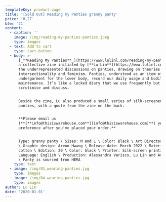 ```yaml
---
templateKey: product-page
title: '[Sold Out] Reading my Panties granny panty'
price: '8,27'
btw: '21'
content:
  - caption: ''
    image: /img/reading-my-panties-panties.jpeg
    type: images
  - text: Add to cart
    type: cart-button
  - body: >-
      [_**Reading My Panties**_](https://www.lulinl.com/reading-my-panties/) is
      a collective zine initiated by [**Lu Lin**](https://www.lulinl.com/) for
      the underrepresented discussions on panties, drawing on theories of
      intersectionality and feminism. Panties, understood as an item of women’s
      undergarment for the lower body, record our daily usage and bodily
      maintenance. It’s like a locked diary that we use frequently but barely
      scrutinise and discuss.


      Beside the zine, Lu also produced a small series of silk-screened granny
      panties, with a quote from the zine on the back.


      **Please email us
      (**[**info@thisiswarehouse.com**](info@thisiswarehouse.com)**) your size
      preference after you've placed your order.**


      Type: granny panty \ Sizes: M and L \ Color: Black \ Art Director: Lu Lin
      \ Graphic design: Areum Hwang \ Release date: March 2022 \ Material:
      cotton \ Edition: 20 \ Color: black \ Printer: Silk-screen printing \
      Language: English \ Production: Alessandra Varisco, Lu Lin and Areum Hwang
      \ Panty is sourced from HEMA
    type: text
  - image: /img/01_wearing-panties.jpg
    type: images
  - image: /img/04_wearing-panties.jpg
    type: images
author: Lu Lin
date: '2020-01-01'
---
```


